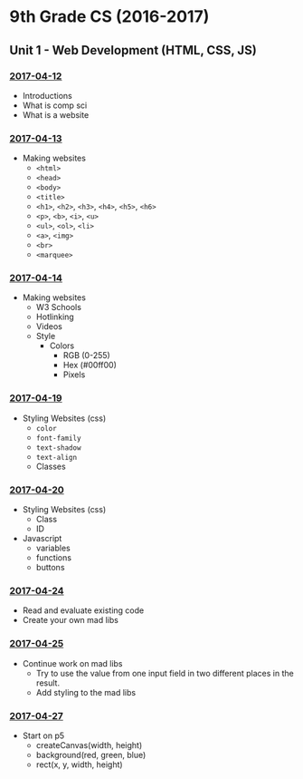 # 9th Grade CS (2016-2017)

## Unit 1 - Web Development (HTML, CSS, JS)

### [2017-04-12](Classwork/2017-04-12)
* Introductions
* What is comp sci
* What is a website

### [2017-04-13](Classwork/2017-04-13)
* Making websites
  * `<html>`
  * `<head>`
  * `<body>`
  * `<title>`
  * `<h1>`, `<h2>`, `<h3>`, `<h4>`, `<h5>`, `<h6>`
  * `<p>`, `<b>`, `<i>`, `<u>`
  * `<ul>`, `<ol>`, `<li>`
  * `<a>`, `<img>`
  * `<br>`
  * `<marquee>`

### [2017-04-14](Classwork/2017-04-14)
* Making websites
  * W3 Schools
  * Hotlinking
  * Videos
  * Style
    * Colors
      * RGB (0-255)
      * Hex (#00ff00)
      * Pixels

### [2017-04-19](Classwork/2017-04-19)
* Styling Websites (css)
  * `color`
  * `font-family`
  * `text-shadow`
  * `text-align`
  * Classes

### [2017-04-20](Classwork/2017-04-20)
* Styling Websites (css)
  * Class
  * ID
* Javascript
  * variables
  * functions
  * buttons

### [2017-04-24](Classwork/2017-04-24)
* Read and evaluate existing code
* Create your own mad libs

### [2017-04-25](Classwork/2017-04-25)
* Continue work on mad libs
  * Try to use the value from one input field in two different places in the result.
  * Add styling to the mad libs

### [2017-04-27](Classwork/2017-04-27)
* Start on p5
  * createCanvas(width, height)
  * background(red, green, blue)
  * rect(x, y, width, height)